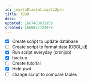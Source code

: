 ```yaml
---
id: jnyx3o0lzw3m1lxqz2z2psn
title: TODO
desc: ''
updated: 1667483632959
created: 1666857724079
---
```


- [x] Create script to update database
- [ ] Create script to format data (DBGI_id)
- [x] Run script everyday (cronjob)
- [x] backup
- [ ] Create tutorial
- [x] Hide pwd
- [ ] change script to compare tables